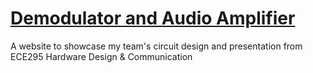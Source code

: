 # [Demodulator and Audio Amplifier](https://demodulator.samn.ca)
A website to showcase my team's circuit design and presentation from ECE295 Hardware Design &amp; Communication 
